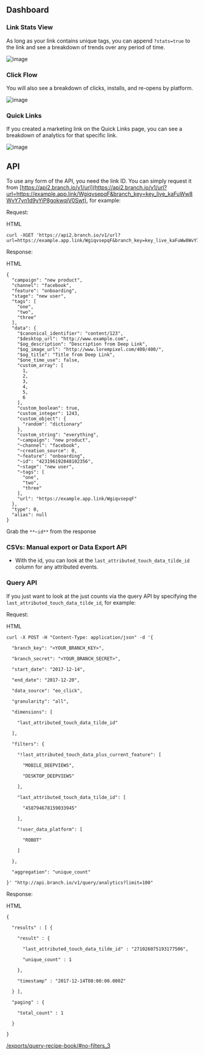 ## Dashboard


### Link Stats View

As long as your link contains unique tags, you can append `?stats=true` to the link and  see a breakdown of trends over any period of time.

![image](/_assets/img/pages/analytics/link-level-analytics0.png)


### Click Flow

You will also see a breakdown of clicks, installs, and re-opens by platform.

![image](/_assets/img/pages/analytics/link-level-analytics1.png)


### Quick Links

If you created a marketing link on the Quick Links page, you can see a breakdown of analytics for that specific link.

![image](/_assets/img/pages/analytics/link-level-analytics2.png)


## API

To use any form of the API, you need the link ID. You can simply request it from [https://api2.branch.io/v1/url](https://api2.branch.io/v1/url?url=https://example.app.link/WgiqvsepqF&branch_key=key_live_kaFuWw8WvY7yn1d9yYiP8gokwqjV0Swt), for example:

Request:

HTML


```
curl -XGET 'https://api2.branch.io/v1/url?url=https://example.app.link/WgiqvsepqF&branch_key=key_live_kaFuWw8WvY7yn1d9yYiP8gokwqjV0Swt'
```


Response:

HTML


```
{
  "campaign": "new product",
  "channel": "facebook",
  "feature": "onboarding",
  "stage": "new user",
  "tags": [
    "one",
    "two",
    "three"
  ],
  "data": {
    "$canonical_identifier": "content/123",
    "$desktop_url": "http://www.example.com",
    "$og_description": "Description from Deep Link",
    "$og_image_url": "http://www.lorempixel.com/400/400/",
    "$og_title": "Title from Deep Link",
    "$one_time_use": false,
    "custom_array": [
      1,
      2,
      3,
      4,
      5,
      6
    ],
    "custom_boolean": true,
    "custom_integer": 1243,
    "custom_object": {
      "random": "dictionary"
    },
    "custom_string": "everything",
    "~campaign": "new product",
    "~channel": "facebook",
    "~creation_source": 0,
    "~feature": "onboarding",
    "~id": "423196192848102356",
    "~stage": "new user",
    "~tags": [
      "one",
      "two",
      "three"
    ],
    "url": "https://example.app.link/WgiqvsepqF"
  },
  "type": 0,
  "alias": null
}
```


Grab the `**~id**` from the response


### **CSVs: Manual export or Data  Export API**



*   With the id, you can look at the `last_attributed_touch_data_tilde_id` column for any attributed events.


### **Query API**

If you just want to look at the just counts via the query API by specifying the `last_attributed_touch_data_tilde_id`, for example:

Request:

HTML


```
curl -X POST -H "Content-Type: application/json" -d '{

  "branch_key": "<YOUR_BRANCH_KEY>",

  "branch_secret": "<YOUR_BRANCH_SECRET>",

  "start_date": "2017-12-14",

  "end_date": "2017-12-20",

  "data_source": "eo_click",

  "granularity": "all",

  "dimensions": [

    "last_attributed_touch_data_tilde_id"

  ],

  "filters": {

    "!last_attributed_touch_data_plus_current_feature": [

      "MOBILE_DEEPVIEWS",

      "DESKTOP_DEEPVIEWS"

    ],

    "last_attributed_touch_data_tilde_id": [

      "458794678159033945"

    ],

    "!user_data_platform": [

      "ROBOT"

    ]

  },

  "aggregation": "unique_count"

}' "http://api.branch.io/v1/query/analytics?limit=100"
```


Response:

HTML


```
{

  "results" : [ {

    "result" : {

      "last_attributed_touch_data_tilde_id" : "271026075193177506",

      "unique_count" : 1

    },

    "timestamp" : "2017-12-14T08:00:00.000Z"

  } ],

  "paging" : {

    "total_count" : 1

  }

}
```

[/exports/query-recipe-book/#no-filters_3](/exports/query-recipe-book/#no-filters_3)
